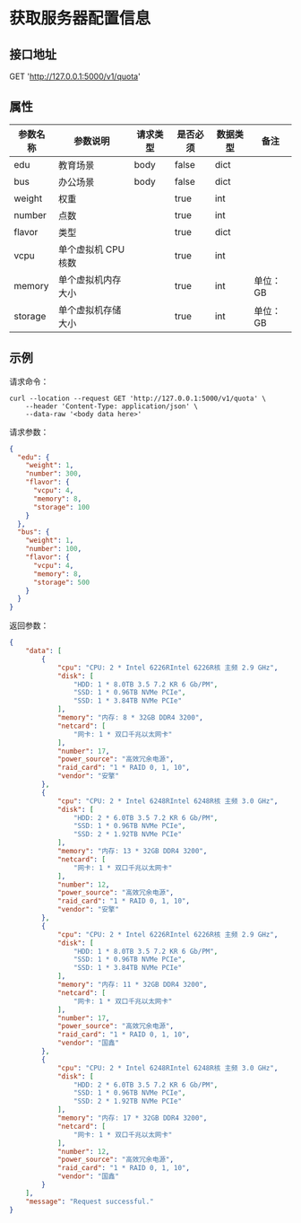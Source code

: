# 获取服务器配置信息

## 接口地址

GET 'http://127.0.0.1:5000/v1/quota'

## 属性

| 参数名称 | 参数说明            | 请求类型 | 是否必须 | 数据类型 | 备注     |
| -------- | ------------------- | -------- | -------- | -------- | -------- |
| edu      | 教育场景            | body     | false    | dict     |          |
| bus      | 办公场景            | body     | false    | dict     |          |
| weight   | 权重                |          | true     | int      |          |
| number   | 点数                |          | true     | int      |          |
| flavor   | 类型                |          | true     | dict     |          |
| vcpu     | 单个虚拟机 CPU 核数 |          | true     | int      |          |
| memory   | 单个虚拟机内存大小  |          | true     | int      | 单位：GB |
| storage  | 单个虚拟机存储大小  |          | true     | int      | 单位：GB |

## 示例

请求命令：

```console
curl --location --request GET 'http://127.0.0.1:5000/v1/quota' \
    --header 'Content-Type: application/json' \
    --data-raw '<body data here>'
```

请求参数：

```json
{
  "edu": {
    "weight": 1,
    "number": 300,
    "flavor": {
      "vcpu": 4,
      "memory": 8,
      "storage": 100
    }
  },
  "bus": {
    "weight": 1,
    "number": 100,
    "flavor": {
      "vcpu": 4,
      "memory": 8,
      "storage": 500
    }
  }
}
```

返回参数：

```json
{
    "data": [
        {
            "cpu": "CPU: 2 * Intel 6226RIntel 6226R核 主频 2.9 GHz",
            "disk": [
                "HDD: 1 * 8.0TB 3.5 7.2 KR 6 Gb/PM",
                "SSD: 1 * 0.96TB NVMe PCIe",
                "SSD: 1 * 3.84TB NVMe PCIe"
            ],
            "memory": "内存: 8 * 32GB DDR4 3200",
            "netcard": [
                "网卡: 1 * 双口千兆以太网卡"
            ],
            "number": 17,
            "power_source": "高效冗余电源",
            "raid_card": "1 * RAID 0, 1, 10",
            "vendor": "安擎"
        },
        {
            "cpu": "CPU: 2 * Intel 6248RIntel 6248R核 主频 3.0 GHz",
            "disk": [
                "HDD: 2 * 6.0TB 3.5 7.2 KR 6 Gb/PM",
                "SSD: 1 * 0.96TB NVMe PCIe",
                "SSD: 2 * 1.92TB NVMe PCIe"
            ],
            "memory": "内存: 13 * 32GB DDR4 3200",
            "netcard": [
                "网卡: 1 * 双口千兆以太网卡"
            ],
            "number": 12,
            "power_source": "高效冗余电源",
            "raid_card": "1 * RAID 0, 1, 10",
            "vendor": "安擎"
        },
        {
            "cpu": "CPU: 2 * Intel 6226RIntel 6226R核 主频 2.9 GHz",
            "disk": [
                "HDD: 1 * 8.0TB 3.5 7.2 KR 6 Gb/PM",
                "SSD: 1 * 0.96TB NVMe PCIe",
                "SSD: 1 * 3.84TB NVMe PCIe"
            ],
            "memory": "内存: 11 * 32GB DDR4 3200",
            "netcard": [
                "网卡: 1 * 双口千兆以太网卡"
            ],
            "number": 17,
            "power_source": "高效冗余电源",
            "raid_card": "1 * RAID 0, 1, 10",
            "vendor": "国鑫"
        },
        {
            "cpu": "CPU: 2 * Intel 6248RIntel 6248R核 主频 3.0 GHz",
            "disk": [
                "HDD: 2 * 6.0TB 3.5 7.2 KR 6 Gb/PM",
                "SSD: 1 * 0.96TB NVMe PCIe",
                "SSD: 2 * 1.92TB NVMe PCIe"
            ],
            "memory": "内存: 17 * 32GB DDR4 3200",
            "netcard": [
                "网卡: 1 * 双口千兆以太网卡"
            ],
            "number": 12,
            "power_source": "高效冗余电源",
            "raid_card": "1 * RAID 0, 1, 10",
            "vendor": "国鑫"
        }
    ],
    "message": "Request successful."
}
```
